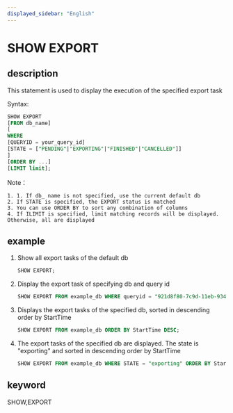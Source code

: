 ```yaml
---
displayed_sidebar: "English"
---
```


# SHOW EXPORT

## description

This statement is used to display the execution of the specified export task

Syntax:

```sql
SHOW EXPORT
[FROM db_name]
[
WHERE
[QUERYID = your_query_id]
[STATE = ["PENDING"|"EXPORTING"|"FINISHED"|"CANCELLED"]]
]
[ORDER BY ...]
[LIMIT limit];
```

Note：

```plain text
1. 1. If db_ name is not specified, use the current default db
2. If STATE is specified, the EXPORT status is matched
3. You can use ORDER BY to sort any combination of columns
4. If ILIMIT is specified, limit matching records will be displayed. Otherwise, all are displayed
```

## example

1. Show all export tasks of the default db

    ```sql
    SHOW EXPORT;
    ```

2. Display the export task of specifying db and query id

    ```sql
    SHOW EXPORT FROM example_db WHERE queryid = "921d8f80-7c9d-11eb-9342-acde48001122";
    ```

3. Displays the export tasks of the specified db, sorted in descending order by StartTime

    ```sql
    SHOW EXPORT FROM example_db ORDER BY StartTime DESC;
    ```

4. The export tasks of the specified db are displayed. The state is "exporting" and sorted in descending order by StartTime

    ```sql
    SHOW EXPORT FROM example_db WHERE STATE = "exporting" ORDER BY StartTime DESC;
    ```

## keyword

SHOW,EXPORT
